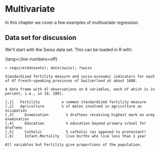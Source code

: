 # Multivariate

In this chapter we cover a few examples of multivariate regression.

## Data set for discussion

We'll  start with the Swiss data set. This can be loaded in R with:

{lang=r,line-numbers=off}
~~~
> require(datasets); data(swiss); ?swiss

Standardized fertility measure and socio-economic indicators for each of 47 French-speaking provinces of Switzerland at about 1888.

A data frame with 47 observations on 6 variables, each of which is in percent, i.e., in [0, 100].

[,1]   Fertility          a common standardized fertility measure
[,2]   Agriculture        % of males involved in agriculture as occupation
[,3]	 Examination        % draftees receiving highest mark on army examination
[,4]	 Education          % education beyond primary school for draftees
[,5]	 Catholic           % catholic (as opposed to protestant)
[,6]	 Infant.Mortality   live births who live less than 1 year

All variables but Fertility give proportions of the population.
~~~

<!--
<div class="rimage center"><img src="fig/unnamed-chunk-1.png" title="plot of chunk unnamed-chunk-1" alt="plot of chunk unnamed-chunk-1" class="plot" /></div>

## Calling `lm`
`summary(lm(Fertility ~ . , data = swiss))`

```
                 Estimate Std. Error t value  Pr(>|t|)
(Intercept)       66.9152   10.70604   6.250 1.906e-07
Agriculture       -0.1721    0.07030  -2.448 1.873e-02
Examination       -0.2580    0.25388  -1.016 3.155e-01
Education         -0.8709    0.18303  -4.758 2.431e-05
Catholic           0.1041    0.03526   2.953 5.190e-03
Infant.Mortality   1.0770    0.38172   2.822 7.336e-03
```


---
## Example interpretation
* Agriculture is expressed in percentages (0 - 100)
* Estimate is -0.1721.
* Our models estimates an expected 0.17 decrease in standardized fertility for every 1% increase in percentage of males involved in agriculture in holding the remaining variables constant.
* The t-test for $H_0: \beta_{Agri} = 0$ versus $H_a: \beta_{Agri} \neq 0$ is  significant.
* Interestingly, the unadjusted estimate is

```r
summary(lm(Fertility ~ Agriculture, data = swiss))$coefficients
```

```
            Estimate Std. Error t value  Pr(>|t|)
(Intercept)  60.3044    4.25126  14.185 3.216e-18
Agriculture   0.1942    0.07671   2.532 1.492e-02
```


---
How can adjustment reverse the sign of an effect? Let's try a simulation.

```r
n <- 100; x2 <- 1 : n; x1 <- .01 * x2 + runif(n, -.1, .1); y = -x1 + x2 + rnorm(n, sd = .01)
summary(lm(y ~ x1))$coef
```

```
            Estimate Std. Error t value  Pr(>|t|)
(Intercept)    1.454      1.079   1.348 1.807e-01
x1            96.793      1.862  51.985 3.707e-73
```

```r
summary(lm(y ~ x1 + x2))$coef
```

```
             Estimate Std. Error  t value   Pr(>|t|)
(Intercept)  0.001933  0.0017709    1.092  2.777e-01
x1          -1.020506  0.0163560  -62.393  4.211e-80
x2           1.000133  0.0001643 6085.554 1.544e-272
```


---
<div class="rimage center"><img src="fig/unnamed-chunk-5.png" title="plot of chunk unnamed-chunk-5" alt="plot of chunk unnamed-chunk-5" class="plot" /></div>


---
<div class="rimage center"><img src="fig/unnamed-chunk-6.png" title="plot of chunk unnamed-chunk-6" alt="plot of chunk unnamed-chunk-6" class="plot" /></div>


---
## Back to this data set
* The sign reverses itself with the inclusion of Examination and Education.
* The percent of males in the province working in agriculture is negatively related to educational attainment (correlation of -0.6395) and Education and Examination (correlation of 0.6984) are obviously measuring similar things.
  * Is the positive marginal an artifact for not having accounted for, say, Education level? (Education does have a stronger effect, by the way.)
* At the minimum, anyone claiming that provinces that are more agricultural have higher fertility rates would immediately be open to criticism.

---
## What if we include an unnecessary variable?
z adds no new linear information, since it's a linear
combination of variables already included. R just drops
terms that are linear combinations of other terms.

```r
z <- swiss$Agriculture + swiss$Education
lm(Fertility ~ . + z, data = swiss)
```

```

Call:
lm(formula = Fertility ~ . + z, data = swiss)

Coefficients:
     (Intercept)       Agriculture       Examination         Education          Catholic  
          66.915            -0.172            -0.258            -0.871             0.104  
Infant.Mortality                 z  
           1.077                NA  
```



---
## Dummy variables are smart
* Consider the linear model
$$
Y_i = \beta_0 + X_{i1} \beta_1 + \epsilon_{i}
$$
where each $X_{i1}$ is binary so that it is a 1 if measurement $i$ is in a group and 0 otherwise. (Treated versus not in a clinical trial, for example.)
* Then for people in the group $E[Y_i] = \beta_0 + \beta_1$
* And for people not in the group $E[Y_i] = \beta_0$
* The LS fits work out to be $\hat \beta_0 + \hat \beta_1$ is the mean for those in the group and $\hat \beta_0$ is the mean for those not in the group.
* $\beta_1$ is interpretted as the increase or decrease in the mean comparing those in the group to those not.
* Note including a binary variable that is 1 for those not in the group would be redundant. It would create three parameters to describe two means.

---
## More than 2 levels
* Consider a multilevel factor level. For didactic reasons, let's say a three level factor (example, US political party affiliation: Republican, Democrat, Independent)
* $Y_i = \beta_0 + X_{i1} \beta_1 + X_{i2} \beta_2 + \epsilon_i$.
* $X_{i1}$ is 1 for Republicans and 0 otherwise.
* $X_{i2}$ is 1 for Democrats and 0 otherwise.
* If $i$ is Republican $E[Y_i] = \beta_0 +\beta_1$
* If $i$ is Democrat $E[Y_i] = \beta_0 + \beta_2$.
* If $i$ is Independent $E[Y_i] = \beta_0$.
* $\beta_1$ compares Republicans to Independents.
* $\beta_2$ compares Democrats to Independents.
* $\beta_1 - \beta_2$ compares Republicans to Democrats.
* (Choice of reference category changes the interpretation.)

---
## Insect Sprays
<div class="rimage center"><img src="fig/unnamed-chunk-8.png" title="plot of chunk unnamed-chunk-8" alt="plot of chunk unnamed-chunk-8" class="plot" /></div>


---
## Linear model fit, group A is the reference

```r
summary(lm(count ~ spray, data = InsectSprays))$coef
```

```
            Estimate Std. Error t value  Pr(>|t|)
(Intercept)  14.5000      1.132 12.8074 1.471e-19
sprayB        0.8333      1.601  0.5205 6.045e-01
sprayC      -12.4167      1.601 -7.7550 7.267e-11
sprayD       -9.5833      1.601 -5.9854 9.817e-08
sprayE      -11.0000      1.601 -6.8702 2.754e-09
sprayF        2.1667      1.601  1.3532 1.806e-01
```


---
## Hard coding the dummy variables

```r
summary(lm(count ~
             I(1 * (spray == 'B')) + I(1 * (spray == 'C')) +
             I(1 * (spray == 'D')) + I(1 * (spray == 'E')) +
             I(1 * (spray == 'F'))
           , data = InsectSprays))$coef
```

```
                      Estimate Std. Error t value  Pr(>|t|)
(Intercept)            14.5000      1.132 12.8074 1.471e-19
I(1 * (spray == "B"))   0.8333      1.601  0.5205 6.045e-01
I(1 * (spray == "C")) -12.4167      1.601 -7.7550 7.267e-11
I(1 * (spray == "D"))  -9.5833      1.601 -5.9854 9.817e-08
I(1 * (spray == "E")) -11.0000      1.601 -6.8702 2.754e-09
I(1 * (spray == "F"))   2.1667      1.601  1.3532 1.806e-01
```


---
## What if we include all 6?

```r
summary(lm(count ~
   I(1 * (spray == 'B')) + I(1 * (spray == 'C')) +  
   I(1 * (spray == 'D')) + I(1 * (spray == 'E')) +
   I(1 * (spray == 'F')) + I(1 * (spray == 'A')), data = InsectSprays))$coef
```

```
                      Estimate Std. Error t value  Pr(>|t|)
(Intercept)            14.5000      1.132 12.8074 1.471e-19
I(1 * (spray == "B"))   0.8333      1.601  0.5205 6.045e-01
I(1 * (spray == "C")) -12.4167      1.601 -7.7550 7.267e-11
I(1 * (spray == "D"))  -9.5833      1.601 -5.9854 9.817e-08
I(1 * (spray == "E")) -11.0000      1.601 -6.8702 2.754e-09
I(1 * (spray == "F"))   2.1667      1.601  1.3532 1.806e-01
```


---
## What if we omit the intercept?

```r
summary(lm(count ~ spray - 1, data = InsectSprays))$coef
```

```
       Estimate Std. Error t value  Pr(>|t|)
sprayA   14.500      1.132  12.807 1.471e-19
sprayB   15.333      1.132  13.543 1.002e-20
sprayC    2.083      1.132   1.840 7.024e-02
sprayD    4.917      1.132   4.343 4.953e-05
sprayE    3.500      1.132   3.091 2.917e-03
sprayF   16.667      1.132  14.721 1.573e-22
```

```r
library(dplyr)
summarise(group_by(InsectSprays, spray), mn = mean(count))
```

```
Source: local data frame [6 x 2]

  spray     mn
1     A 14.500
2     B 15.333
3     C  2.083
4     D  4.917
5     E  3.500
6     F 16.667
```


---
## Reordering the levels

```r
spray2 <- relevel(InsectSprays$spray, "C")
summary(lm(count ~ spray2, data = InsectSprays))$coef
```

```
            Estimate Std. Error t value  Pr(>|t|)
(Intercept)    2.083      1.132  1.8401 7.024e-02
spray2A       12.417      1.601  7.7550 7.267e-11
spray2B       13.250      1.601  8.2755 8.510e-12
spray2D        2.833      1.601  1.7696 8.141e-02
spray2E        1.417      1.601  0.8848 3.795e-01
spray2F       14.583      1.601  9.1083 2.794e-13
```

---
## Summary
* If we treat Spray as a factor, R includes an intercept and omits the alphabetically first level of the factor.
  * All t-tests are for comparisons of Sprays versus Spray A.
  * Emprirical mean for A is the intercept.
  * Other group means are the itc plus their coefficient.
* If we omit an intercept, then it includes terms for all levels of the factor.
  * Group means are the coefficients.
  * Tests are tests of whether the groups are different than zero. (Are the expected counts zero for that spray.)
* If we want comparisons between, Spray B and C, say we could refit the model with C (or B) as the reference level.


---
## Other thoughts on this data
* Counts are bounded from below by 0, violates the assumption of normality of the errors.
  * Also there are counts near zero, so both the actual assumption and the intent of the assumption are violated.
* Variance does not appear to be constant.
* Perhaps taking logs of the counts would help.
  * There are 0 counts, so maybe log(Count + 1)
* Also, we'll cover Poisson GLMs for fitting count data.

---

## Recall the `swiss` data set


```r
library(datasets); data(swiss)
head(swiss)
```

```
             Fertility Agriculture Examination Education Catholic Infant.Mortality
Courtelary        80.2        17.0          15        12     9.96             22.2
Delemont          83.1        45.1           6         9    84.84             22.2
Franches-Mnt      92.5        39.7           5         5    93.40             20.2
Moutier           85.8        36.5          12         7    33.77             20.3
Neuveville        76.9        43.5          17        15     5.16             20.6
Porrentruy        76.1        35.3           9         7    90.57             26.6
```


---
## Create a binary variable

```r
library(dplyr);
swiss = mutate(swiss, CatholicBin = 1 * (Catholic > 50))
```


---
## Plot the data
<div class="rimage center"><img src="fig/unnamed-chunk-16.png" title="plot of chunk unnamed-chunk-16" alt="plot of chunk unnamed-chunk-16" class="plot" /></div>


---
## No effect of religion

```r
summary(lm(Fertility ~ Agriculture, data = swiss))$coef
```

```
            Estimate Std. Error t value  Pr(>|t|)
(Intercept)  60.3044    4.25126  14.185 3.216e-18
Agriculture   0.1942    0.07671   2.532 1.492e-02
```


---
## Parallel lines

```r
summary(lm(Fertility ~ Agriculture + factor(CatholicBin), data = swiss))$coef
```

```
                     Estimate Std. Error t value  Pr(>|t|)
(Intercept)           60.8322     4.1059  14.816 1.032e-18
Agriculture            0.1242     0.0811   1.531 1.329e-01
factor(CatholicBin)1   7.8843     3.7484   2.103 4.118e-02
```


---
## Lines with different slopes and intercepts

```r
summary(lm(Fertility ~ Agriculture * factor(CatholicBin), data = swiss))$coef
```

```
                                 Estimate Std. Error t value  Pr(>|t|)
(Intercept)                      62.04993    4.78916 12.9563 1.919e-16
Agriculture                       0.09612    0.09881  0.9727 3.361e-01
factor(CatholicBin)1              2.85770   10.62644  0.2689 7.893e-01
Agriculture:factor(CatholicBin)1  0.08914    0.17611  0.5061 6.153e-01
```


---
## Just to show you it can be done

```r
summary(lm(Fertility ~ Agriculture + Agriculture : factor(CatholicBin), data = swiss))$coef
```

```
                                 Estimate Std. Error t value  Pr(>|t|)
(Intercept)                      62.63037    4.22989 14.8066 1.057e-18
Agriculture                       0.08539    0.08945  0.9546 3.450e-01
Agriculture:factor(CatholicBin)1  0.13340    0.06199  2.1520 3.693e-02
```
-->
